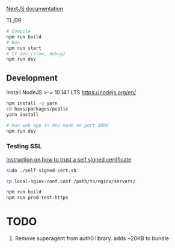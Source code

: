 [NextJS documentation](https://github.com/zeit/next.js)

TL;DR

```sh
# Compile
npm run build
# Run
npm run start
# If dev (slow, debug)
npm run dev
```

## Development

Install NodeJS >-= 10.14.1 LTS https://nodejs.org/en/

```sh
npm install -g yarn
cd haas/packages/public
yarn install

# Run web app in dev mode on port 3000
npm run dev
```

### Testing SSL

[Instruction on how to trust a self signed certificate](https://www.accuweaver.com/2014/09/19/make-chrome-accept-a-self-signed-certificate-on-osx/)

```sh
sudo ./self-signed-cert.sh

cp local-nginx-conf.conf /path/to/nginx/servers/

npm run build
npm run prod-test-https
```

# TODO

1. Remove superagent from auth0 library. adds ~20KB to bundle
